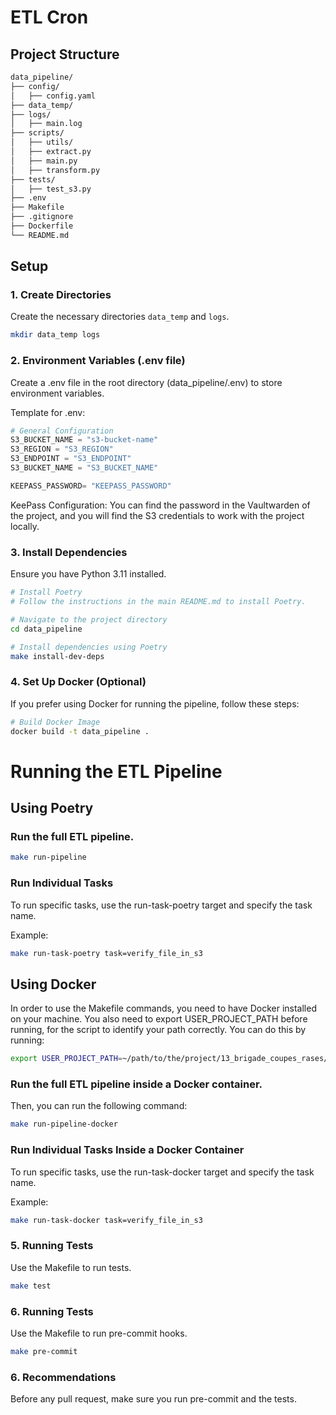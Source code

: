 # ETL Cron

## Project Structure

```bash
data_pipeline/
├── config/
│   ├── config.yaml
├── data_temp/
├── logs/
│   ├── main.log
├── scripts/
│   ├── utils/
│   ├── extract.py
│   ├── main.py
│   ├── transform.py
├── tests/
│   ├── test_s3.py
├── .env
├── Makefile
├── .gitignore
├── Dockerfile
└── README.md
```

## Setup

### 1. Create Directories

Create the necessary directories `data_temp` and `logs`.

```bash
mkdir data_temp logs
```

### 2. Environment Variables (.env file)

Create a .env file in the root directory (data_pipeline/.env) to store environment variables.

Template for .env:

```python
# General Configuration
S3_BUCKET_NAME = "s3-bucket-name"
S3_REGION = "S3_REGION"
S3_ENDPOINT = "S3_ENDPOINT"
S3_BUCKET_NAME = "S3_BUCKET_NAME"

KEEPASS_PASSWORD= "KEEPASS_PASSWORD"
```
KeePass Configuration:
You can find the password in the Vaultwarden of the project, and you will find the S3 credentials to work with the project locally.

### 3. Install Dependencies
Ensure you have Python 3.11 installed.

```bash
# Install Poetry
# Follow the instructions in the main README.md to install Poetry.

# Navigate to the project directory
cd data_pipeline

# Install dependencies using Poetry
make install-dev-deps
```

### 4. Set Up Docker (Optional)
If you prefer using Docker for running the pipeline, follow these steps:

```bash
# Build Docker Image
docker build -t data_pipeline .
``` 

# Running the ETL Pipeline
## Using Poetry

### Run the full ETL pipeline.

```bash
make run-pipeline
```

### Run Individual Tasks

To run specific tasks, use the run-task-poetry target and specify the task name.

Example:

```bash
make run-task-poetry task=verify_file_in_s3
```

## Using Docker
In order to use the Makefile commands, you need to have Docker installed on your machine. You also need to export USER_PROJECT_PATH before running, for the script to identify your path correctly. You can do this by running:
```bash
export USER_PROJECT_PATH=~/path/to/the/project/13_brigade_coupes_rases/data_pipeline
``` 
### Run the full ETL pipeline inside a Docker container.



Then, you can run the following command:

```bash
make run-pipeline-docker
```

### Run Individual Tasks Inside a Docker Container
To run specific tasks, use the run-task-docker target and specify the task name.

Example:

```bash
make run-task-docker task=verify_file_in_s3
```

### 5. Running Tests

Use the Makefile to run tests.

```bash
make test
```

### 6. Running Tests

Use the Makefile to run pre-commit hooks.

```bash
make pre-commit
```

### 6. Recommendations

Before any pull request, make sure you run pre-commit and the tests.
